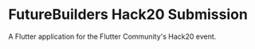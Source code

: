 # FutureBuilders Hack20 Submission

A Flutter application for the Flutter Community's Hack20 event.
